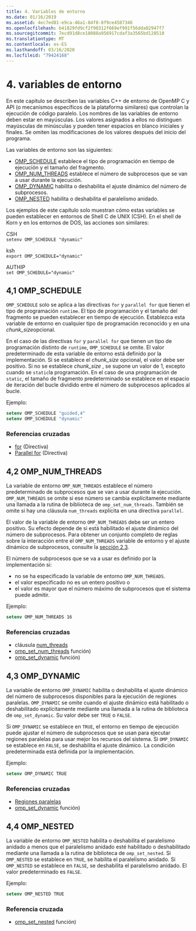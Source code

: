 ```yaml
---
title: 4. Variables de entorno
ms.date: 01/16/2019
ms.assetid: 4ec7ed81-e9ca-46a1-84f8-8f9ce4587346
ms.openlocfilehash: b41829fd9cf2f90312f669ef991f56dda02947f7
ms.sourcegitcommit: 7ecd91d8ce18088a956917cdaf3a3565bd128510
ms.translationtype: MT
ms.contentlocale: es-ES
ms.lasthandoff: 03/16/2020
ms.locfileid: "79424168"
---
```

# <a name="4-environment-variables"></a>4. variables de entorno

En este capítulo se describen las variables C++ de entorno de OpenMP C y API (o mecanismos específicos de la plataforma similares) que controlan la ejecución de código paralelo.  Los nombres de las variables de entorno deben estar en mayúsculas. Los valores asignados a ellos no distinguen mayúsculas de minúsculas y pueden tener espacios en blanco iniciales y finales.  Se omiten las modificaciones de los valores después del inicio del programa.

Las variables de entorno son las siguientes:

- [OMP_SCHEDULE](#41-omp_schedule) establece el tipo de programación en tiempo de ejecución y el tamaño del fragmento.
- [OMP_NUM_THREADS](#42-omp_num_threads) establece el número de subprocesos que se van a usar durante la ejecución.
- [OMP_DYNAMIC](#43-omp_dynamic) habilita o deshabilita el ajuste dinámico del número de subprocesos.
- [OMP_NESTED](#44-omp_nested) habilita o deshabilita el paralelismo anidado.

Los ejemplos de este capítulo solo muestran cómo estas variables se pueden establecer en entornos de Shell C de UNIX (CSH). En el shell de Korn y en los entornos de DOS, las acciones son similares:

CSH  
`setenv OMP_SCHEDULE "dynamic"`

ksh  
`export OMP_SCHEDULE="dynamic"`

AUTHIP  
`set OMP_SCHEDULE="dynamic"`

## <a name="41-omp_schedule"></a>4,1 OMP_SCHEDULE

`OMP_SCHEDULE` solo se aplica a las directivas `for` y `parallel for` que tienen el tipo de programación `runtime`. El tipo de programación y el tamaño del fragmento se pueden establecer en tiempo de ejecución. Establezca esta variable de entorno en cualquier tipo de programación reconocido y en una *chunk_size*opcional.

En el caso de las directivas `for` y `parallel for` que tienen un tipo de programación distinto de `runtime`, `OMP_SCHEDULE` se omite. El valor predeterminado de esta variable de entorno está definido por la implementación. Si se establece el *chunk_size* opcional, el valor debe ser positivo. Si no se establece *chunk_size* , se supone un valor de 1, excepto cuando se `static`la programación. En el caso de una programación de `static`, el tamaño de fragmento predeterminado se establece en el espacio de iteración del bucle dividido entre el número de subprocesos aplicados al bucle.

Ejemplo:

```csh
setenv OMP_SCHEDULE "guided,4"
setenv OMP_SCHEDULE "dynamic"
```

### <a name="cross-references"></a>Referencias cruzadas

- [for](2-directives.md#241-for-construct) (Directiva)
- [Parallel for](2-directives.md#251-parallel-for-construct) (Directiva)

## <a name="42-omp_num_threads"></a>4,2 OMP_NUM_THREADS

La variable de entorno `OMP_NUM_THREADS` establece el número predeterminado de subprocesos que se van a usar durante la ejecución. `OMP_NUM_THREADS` se omite si ese número se cambia explícitamente mediante una llamada a la rutina de biblioteca de `omp_set_num_threads`. También se omite si hay una cláusula `num_threads` explícita en una directiva `parallel`.

El valor de la variable de entorno `OMP_NUM_THREADS` debe ser un entero positivo. Su efecto depende de si está habilitado el ajuste dinámico del número de subprocesos. Para obtener un conjunto completo de reglas sobre la interacción entre el `OMP_NUM_THREADS` variable de entorno y el ajuste dinámico de subprocesos, consulte la [sección 2,3](2-directives.md#23-parallel-construct).

El número de subprocesos que se va a usar es definido por la implementación si:

- no se ha especificado la variable de entorno `OMP_NUM_THREADS`.
- el valor especificado no es un entero positivo o
- el valor es mayor que el número máximo de subprocesos que el sistema puede admitir.

Ejemplo:

```csh
setenv OMP_NUM_THREADS 16
```

### <a name="cross-references"></a>Referencias cruzadas

- cláusula [num_threads](2-directives.md#23-parallel-construct)
- [omp_set_num_threads](3-run-time-library-functions.md#311-omp_set_num_threads-function) función)
- [omp_set_dynamic](3-run-time-library-functions.md#317-omp_set_dynamic-function) función)

## <a name="43-omp_dynamic"></a>4,3 OMP_DYNAMIC

La variable de entorno `OMP_DYNAMIC` habilita o deshabilita el ajuste dinámico del número de subprocesos disponibles para la ejecución de regiones paralelas. `OMP_DYNAMIC` se omite cuando el ajuste dinámico está habilitado o deshabilitado explícitamente mediante una llamada a la rutina de biblioteca de `omp_set_dynamic`. Su valor debe ser `TRUE` o `FALSE`.

Si `OMP_DYNAMIC` se establece en `TRUE`, el entorno en tiempo de ejecución puede ajustar el número de subprocesos que se usan para ejecutar regiones paralelas para usar mejor los recursos del sistema.  Si `OMP_DYNAMIC` se establece en `FALSE`, se deshabilita el ajuste dinámico. La condición predeterminada está definida por la implementación.

Ejemplo:

```csh
setenv OMP_DYNAMIC TRUE
```

### <a name="cross-references"></a>Referencias cruzadas

- [Regiones paralelas](2-directives.md#23-parallel-construct)
- [omp_set_dynamic](3-run-time-library-functions.md#317-omp_set_dynamic-function) función)

## <a name="44-omp_nested"></a>4,4 OMP_NESTED

La variable de entorno `OMP_NESTED` habilita o deshabilita el paralelismo anidado a menos que el paralelismo anidado esté habilitado o deshabilitado mediante una llamada a la rutina de biblioteca de `omp_set_nested`. Si `OMP_NESTED` se establece en `TRUE`, se habilita el paralelismo anidado. Si `OMP_NESTED` se establece en `FALSE`, se deshabilita el paralelismo anidado. El valor predeterminado es `FALSE`.

Ejemplo:

```csh
setenv OMP_NESTED TRUE
```

### <a name="cross-reference"></a>Referencia cruzada

- [omp_set_nested](3-run-time-library-functions.md#319-omp_set_nested-function) función)
